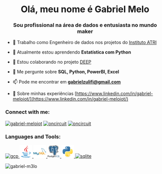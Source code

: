 <h1 align="center">Olá, meu nome é Gabriel Melo</h1>
<h3 align="center">Sou profissional na área de dados e entusiasta no mundo maker</h3>

- 🔭 Trabalho como Engenheiro de dados nos projetos do [Instituto ATRI](https://github.com/institute-atri)

- 🌱 Atualmente estou aprendendo **Estatística com Python**

- 👯 Estou colaborando no projeto [DEEP](https://github.com/institute-atri/deep)

- 💬 Me pergunte sobre **SQL, Python, PowerBI, Excel**

- 📫 Pode me encontrar em **gabrielzulifi@gmail.com**

- 📄 Sobre minhas experiências [https://www.linkedin.com/in/gabriel-meloiot/](https://www.linkedin.com/in/gabriel-meloiot/)

<h3 align="left">Connect with me:</h3>
<p align="left">
<a href="https://linkedin.com/in/gabriel-meloiot" target="blank"><img align="center" src="https://raw.githubusercontent.com/rahuldkjain/github-profile-readme-generator/master/src/images/icons/Social/linked-in-alt.svg" alt="gabriel-meloiot" height="30" width="40" /></a>
<a href="https://instagram.com/oncircuit" target="blank"><img align="center" src="https://raw.githubusercontent.com/rahuldkjain/github-profile-readme-generator/master/src/images/icons/Social/instagram.svg" alt="oncircuit" height="30" width="40" /></a>
<a href="https://www.youtube.com/c/oncircuit" target="blank"><img align="center" src="https://raw.githubusercontent.com/rahuldkjain/github-profile-readme-generator/master/src/images/icons/Social/youtube.svg" alt="oncircuit" height="30" width="40" /></a>
</p>

<h3 align="left">Languages and Tools:</h3>
<p align="left"> <a href="https://cloud.google.com" target="_blank" rel="noreferrer"> <img src="https://www.vectorlogo.zone/logos/google_cloud/google_cloud-icon.svg" alt="gcp" width="40" height="40"/> </a> <a href="https://www.java.com" target="_blank" rel="noreferrer"> <img src="https://raw.githubusercontent.com/devicons/devicon/master/icons/java/java-original.svg" alt="java" width="40" height="40"/> </a> <a href="https://www.mysql.com/" target="_blank" rel="noreferrer"> <img src="https://raw.githubusercontent.com/devicons/devicon/master/icons/mysql/mysql-original-wordmark.svg" alt="mysql" width="40" height="40"/> </a> <a href="https://www.postgresql.org" target="_blank" rel="noreferrer"> <img src="https://raw.githubusercontent.com/devicons/devicon/master/icons/postgresql/postgresql-original-wordmark.svg" alt="postgresql" width="40" height="40"/> </a> <a href="https://www.python.org" target="_blank" rel="noreferrer"> <img src="https://raw.githubusercontent.com/devicons/devicon/master/icons/python/python-original.svg" alt="python" width="40" height="40"/> </a> <a href="https://www.sqlite.org/" target="_blank" rel="noreferrer"> <img src="https://www.vectorlogo.zone/logos/sqlite/sqlite-icon.svg" alt="sqlite" width="40" height="40"/> </a> </p>

<p><img align="center" src="https://github-readme-stats.vercel.app/api/top-langs?username=gabriel-m3lo&show_icons=true&locale=en&layout=compact" alt="gabriel-m3lo" /></p>
